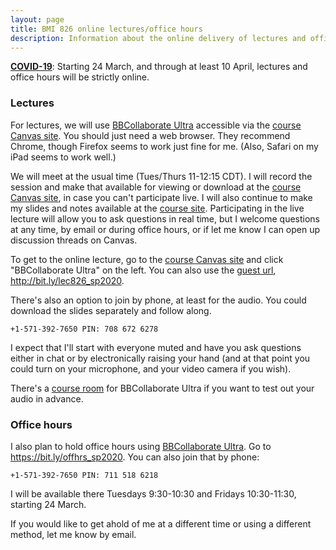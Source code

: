 ```yaml
---
layout: page
title: BMI 826 online lectures/office hours
description: Information about the online delivery of lectures and office hours for BMI 826 (Advanced Data Analysis)
---
```


**[COVID-19](https://covid19.wisc.edu)**: Starting 24 March, and through at least 10 April,
lectures and office hours will be strictly online.

### Lectures

For lectures, we will use [BBCollaborate
Ultra](https://it.wisc.edu/services/web-conferencing/) accessible via
the [course Canvas site](https://canvas.wisc.edu/courses/192687).
You should just need a web browser. They recommend Chrome, though
Firefox seems to work just fine for me. (Also, Safari on my iPad seems
to work well.)

We will meet at the usual time (Tues/Thurs 11-12:15 CDT). I will
record the session and make that available for viewing or download at
the [course Canvas site](https://canvas.wisc.edu/courses/192687), in
case you can't participate live.
I will also continue to make my slides and notes available at the [course
site](https://kbroman.org/AdvData). Participating in the live lecture
will allow you to ask questions in real time, but I welcome questions
at any time, by email or during office hours, or if let me know I can
open up discussion threads on Canvas.

To get to the online lecture, go to the
[course Canvas site](https://canvas.wisc.edu/courses/192687) and click
"BBCollaborate Ultra" on the left. You can also use the [guest
url](http://bit.ly/lec826_sp2020), <http://bit.ly/lec826_sp2020>.

There's also an option to join by phone, at least for the audio. You
could download the slides separately and follow along.

    +1-571-392-7650 PIN: 708 672 6278

I expect that I'll start with everyone muted and have you ask
questions either in chat or by electronically raising your hand (and
at that point you could turn on your microphone, and your video camera
if you wish).

There's a [course
room](https://us.bbcollab.com/guest/fa00f2b58c214533800f00a44ac85a75)
for BBCollaborate Ultra if you want to test out your audio in advance.


### Office hours

I also plan to hold office hours using [BBCollaborate
Ultra](https://it.wisc.edu/services/web-conferencing/).
Go to <https://bit.ly/offhrs_sp2020>. You can also join that by phone:

    +1-571-392-7650 PIN: 711 518 6218

I will be available there Tuesdays 9:30-10:30 and Fridays 10:30-11:30,
starting 24 March.

If you would like to get ahold of me at a different time or using a
different method, let me know by email.
